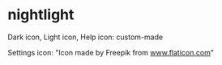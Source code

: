 # nightlight

Dark icon, Light icon, Help icon: custom-made

Settings icon: "Icon made by Freepik from www.flaticon.com"